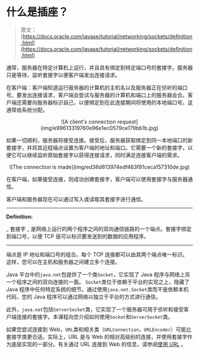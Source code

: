 # 什么是插座？

> 原文： [https://docs.oracle.com/javase/tutorial/networking/sockets/definition.html](https://docs.oracle.com/javase/tutorial/networking/sockets/definition.html)

通常，服务器在特定计算机上运行，​​并且具有绑定到特定端口号的套接字。服务器只是等待，监听套接字以便客户端发出连接请求。

在客户端：客户端知道运行服务器的计算机的主机名以及服务器正在侦听的端口号。要发出连接请求，客户端会尝试与服务器的计算机和端口上的服务器会合。客户端还需要向服务器标识自己，以便绑定到在此连接期间将使用的本地端口号。这通常由系统分配。

<center>![A client's connection request](img/e99613319760e96e1ec0579ce179bb1b.jpg)</center>

如果一切顺利，服务器将接受连接。接受后，服务器获取绑定到同一本地端口的新套接字，并将其远程端点设置为客户端的地址和端口。它需要一个新的套接字，以便它可以继续监听原始套接字以获得连接请求，同时满足连接客户端的需求。

<center>![The connection is made](img/ed36d613974edf463f81ceca157310de.jpg)</center>

在客户端，如果接受连接，则成功创建套接字，客户端可以使用套接字与服务器通信。

客户端和服务器现在可以通过写入或读取其套接字进行通信。

* * *

**Definition:** 

_ 套接字 _ 是网络上运行的两个程序之间的双向通信链路的一个端点。套接字绑定到端口号，以便 TCP 层可以标识要发送到的数据的应用程序。

* * *

端点是 IP 地址和端口号的组合。每个 TCP 连接都可以由其两个端点唯一标识。这样，您可以在主机和服务器之间建立多个连接。

Java 平台中的`java.net`包提供了一个类`Socket`，它实现了 Java 程序与网络上另一个程序之间的双向连接的一面。 `Socket`类位于依赖于平台的实现之上，隐藏了 Java 程序中任何特定系统的细节。通过使用`java.net.Socket`类而不是依赖本机代码，您的 Java 程序可以通过网络以独立于平台的方式进行通信。

此外，`java.net`包括`ServerSocket`类，它实现了一个服务器可用于侦听和接受客户端连接的套接字。本课程向您介绍如何使用`Socket`和`ServerSocket`类。

如果您尝试连接到 Web，`URL`类和相关类（`URLConnection`，`URLEncoder`）可能比套接字类更合适。实际上，URL 是与 Web 的相对高级别的连接，并使用套接字作为底层实现的一部分。有关通过 URL 连接到 Web 的信息，请参阅[使用 URL](../urls/index.html) 。
